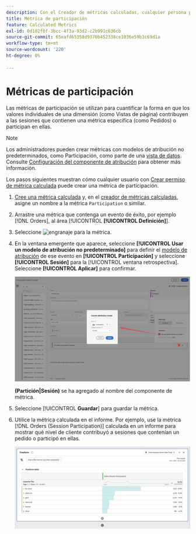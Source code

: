 ```yaml
---
description: Con el Creador de métricas calculadas, cualquier persona puede crear una métrica de participación.
title: Métrica de participación
feature: Calculated Metrics
exl-id: 0d102f0f-3bcc-4f3a-93d2-c2b991c636cb
source-git-commit: 65eafd65358d9370b452338ce1036e59b3c69d1a
workflow-type: tm+mt
source-wordcount: '220'
ht-degree: 0%

---
```


# Métricas de participación

Las métricas de participación se utilizan para cuantificar la forma en que los valores individuales de una dimensión (como Vistas de página) contribuyen a las sesiones que contienen una métrica específica (como Pedidos) o participan en ellas.

>[!NOTE]
>
>Los administradores pueden crear métricas con modelos de atribución no predeterminados, como Participación, como parte de una [vista de datos](https://experienceleague.adobe.com/en/docs/analytics-platform/using/cja-dataviews/data-views). Consulte [Configuración del componente de atribución](../../../data-views/component-settings/attribution.md) para obtener más información.

Los pasos siguientes muestran cómo cualquier usuario con [Crear permiso de métrica calculada](/help/technotes//access-control.md#user-level-access) puede crear una métrica de participación.

1. [Cree una métrica calculada](cm-workflow.md) y, en el [creador de métricas calculadas](cm-build-metrics.md), asigne un nombre a la métrica `Participation` o similar.
1. Arrastre una métrica que contenga un evento de éxito, por ejemplo [!DNL Orders], al área [!UICONTROL **[!UICONTROL Definición]**].
1. Seleccione ![engranaje](https://spectrum.adobe.com/static/icons/workflow_18/Smock_Settings_18_N.svg) para la métrica.
1. En la ventana emergente que aparece, seleccione **[!UICONTROL Usar un modelo de atribución no predeterminado]** para definir el [modelo de atribución](/help/components/calc-metrics/cm-workflow/m-metric-type-alloc.md) de ese evento en **[!UICONTROL Participación]** y seleccione **[!UICONTROL Sesión]** para la [!UICONTROL ventana retrospectiva]. Seleccione **[!UICONTROL Aplicar]** para confirmar.


   ![Ventana emergente del modelo de atribución de columna que muestra la participación seleccionada como modelo y la sesión seleccionada para la ventana retrospectiva.](assets/participation-setup.png)

   **(Partición|Sesión)** se ha agregado al nombre del componente de métrica.



1. Seleccione [!UICONTROL **Guardar**] para guardar la métrica.
1. Utilice la métrica calculada en el informe. Por ejemplo, use la métrica [!DNL Orders (Session Participation)] calculada en un informe para mostrar qué nivel de cliente contribuyó a sesiones que contenían un pedido o participó en ellas.

   ![Tabla de forma libre que muestra el nivel de cliente y los pedidos.](assets/participation-pages-customer-tier.png)
